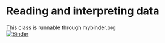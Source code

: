 # Reading and interpreting data

This class is runnable through mybinder.org  
[![Binder](https://mybinder.org/badge_logo.svg)](https://mybinder.org/v2/gh/jgarst/json-class/master)
